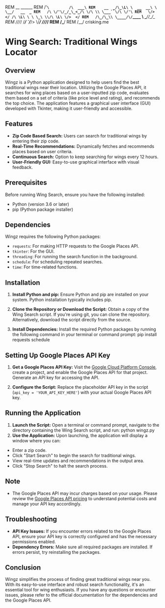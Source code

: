 REM            __            ______
REM          /'__`\         /\  ___\
REM    __  _/\_\L\ \  __  __\ \ \__/   __  _
REM   /\ \/'\/_/_\_<_/\ \/\ \\ \___``\/\ \/'\
REM   \/>  </ /\ \L\ \ \ \_\ \\/\ \L\ \/>  </
REM   /\_/\_\\ \____/\/`____ \\ \____//\_/\_\
REM   \//\/_/ \/___/  `/___/> \\/___/ \//\/_/
REM                              /\___/
REM                               \/__/ crisking.me


# Wing Search: Traditional Wings Locator

## Overview
Wingz is a Python application designed to help users find the best traditional wings near their location. Utilizing the Google Places API, it searches for wing places based on a user-inputted zip code, evaluates them based on a set of criteria (like price level and rating), and recommends the top choice. The application features a graphical user interface (GUI) developed with Tkinter, making it user-friendly and accessible.

## Features
- **Zip Code Based Search:** Users can search for traditional wings by entering their zip code.
- **Real-Time Recommendations:** Dynamically fetches and recommends places based on user criteria.
- **Continuous Search:** Option to keep searching for wings every 12 hours.
- **User-Friendly GUI:** Easy-to-use graphical interface with visual feedback.

## Prerequisites
Before running Wing Search, ensure you have the following installed:
- Python (version 3.6 or later)
- pip (Python package installer)

## Dependencies
Wingz requires the following Python packages:
- `requests`: For making HTTP requests to the Google Places API.
- `tkinter`: For the GUI.
- `threading`: For running the search function in the background.
- `schedule`: For scheduling repeated searches.
- `time`: For time-related functions.

## Installation
1. **Install Python and pip:** Ensure Python and pip are installed on your system. Python installation typically includes pip.

2. **Clone the Repository or Download the Script:** Obtain a copy of the Wing Search script. If you're using git, you can clone the repository. Alternatively, download the script directly from the source.

3. **Install Dependencies:** Install the required Python packages by running the following command in your terminal or command prompt: pip install requests schedule


## Setting Up Google Places API Key
1. **Get a Google Places API Key:** Visit the [Google Cloud Platform Console](https://console.cloud.google.com/), create a project, and enable the Google Places API for that project. Generate an API key for accessing the API.

2. **Configure the Script:** Replace the placeholder API key in the script (`api_key = 'YOUR_API_KEY_HERE'`) with your actual Google Places API key.

## Running the Application
1. **Launch the Script:** Open a terminal or command prompt, navigate to the directory containing the Wing Search script, and run: python wingz.py
2. **Use the Application:** Upon launching, the application will display a window where you can:
- Enter a zip code.
- Click "Start Search" to begin the search for traditional wings.
- View real-time updates and recommendations in the output area.
- Click "Stop Search" to halt the search process.


## Note
- The Google Places API may incur charges based on your usage. Please review the [Google Places API pricing](https://developers.google.com/maps/documentation/places/web-service/usage-and-billing) to understand potential costs and manage your API key accordingly.

## Troubleshooting
- **API Key Issues:** If you encounter errors related to the Google Places API, ensure your API key is correctly configured and has the necessary permissions enabled.
- **Dependency Errors:** Make sure all required packages are installed. If errors persist, try reinstalling the packages.

## Conclusion
Wingz simplifies the process of finding great traditional wings near you. With its easy-to-use interface and robust search functionality, it's an essential tool for wing enthusiasts. If you have any questions or encounter issues, please refer to the official documentation for the dependencies and the Google Places API.

